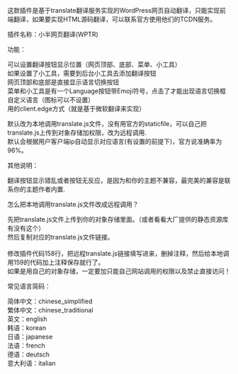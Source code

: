 这款插件是基于translate翻译服务实现的WordPress网页自动翻译，只能实现前端翻译，如果要实现HTML源码翻译，可以联系官方使用他们的TCDN服务。

插件名称：小半网页翻译(WPTR)


功能：<br>

可以设置翻译按钮显示位置（网页顶部、底部、菜单、小工具）<br>
如果设置了小工具，需要到后台小工具去添加翻译按钮<br>
网页顶部和底部是直接显示语言切换按钮<br>
菜单和小工具是有一个Language按钮带Emoji符号，点击了才能出现语言切换框<br>
自定义语言（图标可以不设置）<br>
用的client.edge方式（就是基于微软翻译来实现）<br>

默认改为本地调用translate.js文件，没有用官方的staticfile，可以自己把translate.js上传到对象存储加权限，改为远程调用.<br>
默认会根据用户客户端ip自动显示对应语言(有设置的前提下)，官方说准确率为96%。<br>


其他说明：

翻译按钮显示错乱或者按钮无反应，是因为和你的主题不兼容，最完美的兼容是联系你的主题作者内置.<br>


怎么把本地调用translate.js文件改成远程调用？

先把translate.js文件上传到你的对象存储里面。（或者看看大厂提供的静态资源库有没有这个）<br>
然后复制对应的translate.js文件链接。<br><br>
修改插件代码158行，把远程translate.js链接填写进来，删掉注释，然后给本地调用159的代码加上注释保存就行了。<br>
如果是用自己的对象存储，一定要加只能自己网站调用的权限以及禁止直接访问！<br>


常见语言简码：<br>

简体中文：chinese_simplified<br>
繁体中文：chinese_traditional<br>
英文：english<br>
韩语：korean<br>
日语：japanese<br>
法语：french<br>
德语：deutsch<br>
意大利语：italian<br>
